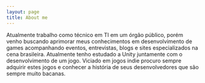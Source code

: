 ```yaml
---
layout: page
title: About me
---
```


Atualmente trabalho como técnico em TI em um órgão público, porém venho buscando aprimorar
meus conhecimentos em desenvolvimento de games acompanhando eventos, entrevistas, blogs e sites
especializados na cena brasileira. Atualmente tenho estudado a Unity juntamente com o desenvolvimento
de um jogo. Viciado em jogos indie procuro sempre adquirir estes jogos e conhecer a história de
seus desenvolvedores que são sempre muito bacanas.

